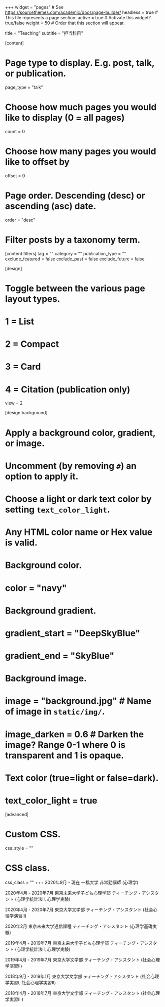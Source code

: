 +++
widget = "pages"  # See https://sourcethemes.com/academic/docs/page-builder/
headless = true  # This file represents a page section.
active = true  # Activate this widget? true/false
weight = 50  # Order that this section will appear.

title = "Teaching"
subtitle = "担当科目"

[content]
  # Page type to display. E.g. post, talk, or publication.
  page_type = "talk"
  
  # Choose how much pages you would like to display (0 = all pages)
  count = 0
  
  # Choose how many pages you would like to offset by
  offset = 0

  # Page order. Descending (desc) or ascending (asc) date.
  order = "desc"

  # Filter posts by a taxonomy term.
  [content.filters]
    tag = ""
    category = ""
    publication_type = ""
    exclude_featured = false
    exclude_past = false
    exclude_future = false
    
[design]
  # Toggle between the various page layout types.
  #   1 = List
  #   2 = Compact
  #   3 = Card
  #   4 = Citation (publication only)
  view = 2
  
[design.background]
  # Apply a background color, gradient, or image.
  #   Uncomment (by removing `#`) an option to apply it.
  #   Choose a light or dark text color by setting `text_color_light`.
  #   Any HTML color name or Hex value is valid.

  # Background color.
  # color = "navy"
  
  # Background gradient.
  # gradient_start = "DeepSkyBlue"
  # gradient_end = "SkyBlue"
  
  # Background image.
  # image = "background.jpg"  # Name of image in `static/img/`.
  # image_darken = 0.6  # Darken the image? Range 0-1 where 0 is transparent and 1 is opaque.

  # Text color (true=light or false=dark).
  # text_color_light = true  
  
[advanced]
 # Custom CSS. 
 css_style = ""
 
 # CSS class.
 css_class = ""
+++
2020年9月 - 現在  一橋大学 非常勤講師 (心理学)

2020年4月 - 2020年7月  東京未来大学子ども心理学部 ティーチング・アシスタント (心理学統計法II, 心理学実験)

2020年4月 - 2020年7月  東京大学文学部 ティーチング・アシスタント (社会心理学演習II)

2020年2月              東京未来大学通信課程 ティーチング・アシスタント (心理学基礎実験)

2019年4月 - 2019年7月  東京未来大学子ども心理学部 ティーチング・アシスタント (心理学統計法II, 心理学実験)

2019年4月 - 2019年7月  東京大学文学部 ティーチング・アシスタント (社会心理学演習II)

2018年9月 - 2019年1月  東京大学文学部 ティーチング・アシスタント (社会心理学実習I, 社会心理学実習II)

2018年4月 - 2018年7月  東京大学文学部 ティーチング・アシスタント (社会心理学実習III)